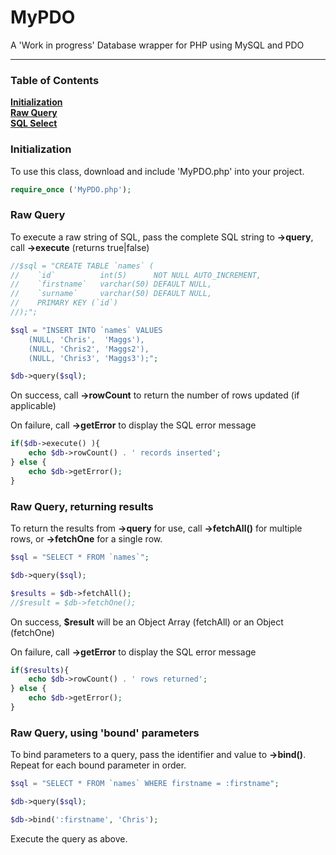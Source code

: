 # MyPDO
A 'Work in progress' Database wrapper for PHP using MySQL and PDO
<hr>

### Table of Contents
**[Initialization](#initialization)**  
**[Raw Query](#raw-query)**  
**[SQL Select](#sql-select)**  





### Initialization
To use this class, download and include 'MyPDO.php' into your project.

```php
require_once ('MyPDO.php');
```



### Raw Query
To execute a raw string of SQL, pass the complete SQL string to **->query**, call **->execute** (returns true|false)

```php
//$sql = "CREATE TABLE `names` (
//    `id`          int(5)      NOT NULL AUTO_INCREMENT,
//    `firstname`   varchar(50) DEFAULT NULL,
//    `surname`     varchar(50) DEFAULT NULL,
//    PRIMARY KEY (`id`)
//);";

$sql = "INSERT INTO `names` VALUES 
    (NULL, 'Chris',  'Maggs'),
    (NULL, 'Chris2', 'Maggs2'),
    (NULL, 'Chris3', 'Maggs3');";

$db->query($sql);
```

On success, call **->rowCount** to return the number of rows updated (if applicable)

On failure, call **->getError** to display the SQL error message

```php
if($db->execute() ){
    echo $db->rowCount() . ' records inserted';
} else {
    echo $db->getError();
}
```




### Raw Query, returning results
To return the results from **->query** for use, call **->fetchAll()** for multiple rows, or **->fetchOne** for a single row.

```php
$sql = "SELECT * FROM `names`";

$db->query($sql);

$results = $db->fetchAll();
//$result = $db->fetchOne();
```

On success, **$result** will be an Object Array (fetchAll) or an Object (fetchOne)

On failure, call **->getError** to display the SQL error message

```php
if($results){
    echo $db->rowCount() . ' rows returned';
} else {
    echo $db->getError();
}
```




### Raw Query, using 'bound' parameters
To bind parameters to a query, pass the identifier and value to **->bind()**.  Repeat for each bound parameter in order.

```php
$sql = "SELECT * FROM `names` WHERE firstname = :firstname";

$db->query($sql);

$db->bind(':firstname', 'Chris');
```

Execute the query as above.







